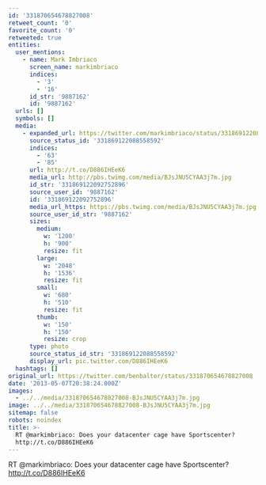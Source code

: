 ```yaml
---
id: '331870654678827008'
retweet_count: '0'
favorite_count: '0'
retweeted: true
entities:
  user_mentions:
    - name: Mark Imbriaco
      screen_name: markimbriaco
      indices:
        - '3'
        - '16'
      id_str: '9887162'
      id: '9887162'
  urls: []
  symbols: []
  media:
    - expanded_url: https://twitter.com/markimbriaco/status/331869122088558592/photo/1
      source_status_id: '331869122088558592'
      indices:
        - '63'
        - '85'
      url: http://t.co/D886IHEeK6
      media_url: http://pbs.twimg.com/media/BJsJNU5CYAA3j7m.jpg
      id_str: '331869122092752896'
      source_user_id: '9887162'
      id: '331869122092752896'
      media_url_https: https://pbs.twimg.com/media/BJsJNU5CYAA3j7m.jpg
      source_user_id_str: '9887162'
      sizes:
        medium:
          w: '1200'
          h: '900'
          resize: fit
        large:
          w: '2048'
          h: '1536'
          resize: fit
        small:
          w: '680'
          h: '510'
          resize: fit
        thumb:
          w: '150'
          h: '150'
          resize: crop
      type: photo
      source_status_id_str: '331869122088558592'
      display_url: pic.twitter.com/D886IHEeK6
  hashtags: []
original_url: https://twitter.com/benbalter/status/331870654678827008
date: '2013-05-07T20:38:24.000Z'
images:
  - ../../media/331870654678827008-BJsJNU5CYAA3j7m.jpg
image: ../../media/331870654678827008-BJsJNU5CYAA3j7m.jpg
sitemap: false
robots: noindex
title: >-
  RT @markimbriaco: Does your datacenter cage have Sportscenter?
  http://t.co/D886IHEeK6
---
```


RT @markimbriaco: Does your datacenter cage have Sportscenter? http://t.co/D886IHEeK6